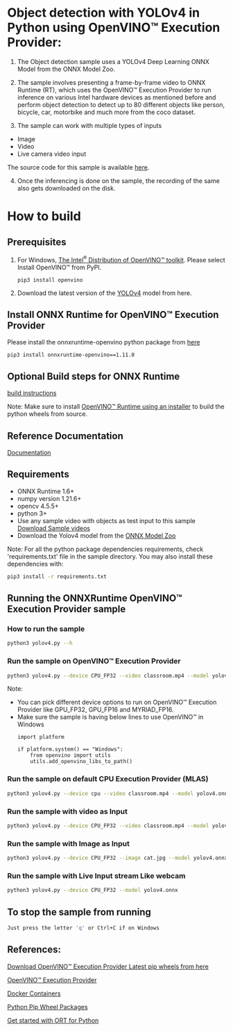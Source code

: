 # Object detection with YOLOv4 in Python using OpenVINO™ Execution Provider:

1. The Object detection sample uses a YOLOv4 Deep Learning ONNX Model from the ONNX Model Zoo.

2. The sample involves presenting a frame-by-frame video to ONNX Runtime (RT), which uses the OpenVINO™ Execution Provider to run inference on various Intel hardware devices as mentioned before and perform object detection to detect up to 80 different objects like person, bicycle, car, motorbike and much more from the coco dataset.

3. The sample can work with multiple types of inputs
* Image
* Video
* Live camera video input

The source code for this sample is available [here](https://github.com/microsoft/onnxruntime-inference-examples/tree/main/python/OpenVINO_EP/yolov4_object_detection).

4. Once the inferencing is done on the sample, the recording of the same also gets downloaded on the disk.

# How to build

## Prerequisites
1. For Windows, [The Intel<sup>®</sup> Distribution of OpenVINO™ toolkit](https://docs.openvino.ai/latest/openvino_docs_install_guides_installing_openvino_windows_header.html#doxid-openvino-docs-install-guides-installing-openvino-windows-header).
   Please select Install OpenVINO™ from PyPI.
   ```
   pip3 install openvino
   ```
2. Download the latest version of the [YOLOv4](https://github.com/onnx/models/tree/master/vision/object_detection_segmentation/yolov4) model from here.

## Install ONNX Runtime for OpenVINO™ Execution Provider
Please install the onnxruntime-openvino python package from [here](https://pypi.org/project/onnxruntime-openvino/1.11.0/)
```
pip3 install onnxruntime-openvino==1.11.0
```

## Optional Build steps for ONNX Runtime
[build instructions](https://onnxruntime.ai/docs/build/eps.html#openvino)

Note: Make sure to install [OpenVINO™ Runtime using an installer](https://docs.openvino.ai/latest/openvino_docs_install_guides_install_runtime.html) to build the python wheels from source.

## Reference Documentation
[Documentation](https://onnxruntime.ai/docs/execution-providers/OpenVINO-ExecutionProvider.html)

## Requirements
* ONNX Runtime 1.6+
* numpy version 1.21.6+
* opencv 4.5.5+
* python 3+
* Use any sample video with objects as test input to this sample [Download Sample videos](https://github.com/intel-iot-devkit/sample-videos)
* Download the Yolov4 model from the [ONNX Model Zoo](https://github.com/onnx/models/tree/main/vision/object_detection_segmentation/yolov4)

Note: For all the python package dependencies requirements, check 'requirements.txt' file in the sample directory. You may also install these dependencies with:
```bash
pip3 install -r requirements.txt
```

## Running the ONNXRuntime OpenVINO™ Execution Provider sample

### How to run the sample
```bash
python3 yolov4.py --h
```

### Run the sample on OpenVINO™ Execution Provider
```bash
python3 yolov4.py --device CPU_FP32 --video classroom.mp4 --model yolov4.onnx
```
Note:
* You can pick different device options to run on OpenVINO™ Execution Provider like GPU_FP32, GPU_FP16 and MYRIAD_FP16.
* Make sure the sample is having below lines to use OpenVINO™ in Windows
	```
	import platform

	if platform.system() == "Windows":
		from openvino import utils
		utils.add_openvino_libs_to_path()
	```

### Run the sample on default CPU Execution Provider (MLAS)
```bash
python3 yolov4.py --device cpu --video classroom.mp4 --model yolov4.onnx
```

### Run the sample with video as Input
```bash
python3 yolov4.py --device CPU_FP32 --video classroom.mp4 --model yolov4.onnx
```

### Run the sample with Image as Input
```bash
python3 yolov4.py --device CPU_FP32 --image cat.jpg --model yolov4.onnx
```

### Run the sample with Live Input stream Like webcam
```bash
python3 yolov4.py --device CPU_FP32 --model yolov4.onnx
```

## To stop the sample from running
```bash
Just press the letter 'q' or Ctrl+C if on Windows
```

## References:

[Download OpenVINO™ Execution Provider Latest pip wheels from here](https://pypi.org/project/onnxruntime-openvino/1.11.0/)

[OpenVINO™ Execution Provider](https://www.intel.com/content/www/us/en/artificial-intelligence/posts/faster-inferencing-with-one-line-of-code.html)

[Docker Containers](https://www.intel.com/content/www/us/en/artificial-intelligence/posts/openvino-execution-provider-docker-container.html)

[Python Pip Wheel Packages](https://www.intel.com/content/www/us/en/artificial-intelligence/posts/openvino-execution-provider-for-onnx-runtime.html)

[Get started with ORT for Python](https://onnxruntime.ai/docs/get-started/with-python.html)

